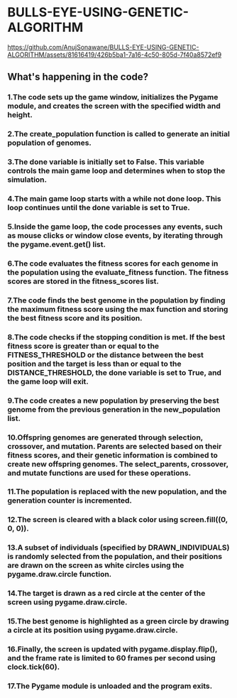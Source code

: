 # BULLS-EYE-USING-GENETIC-ALGORITHM
https://github.com/AnujSonawane/BULLS-EYE-USING-GENETIC-ALGORITHM/assets/81616419/426b5ba1-7a16-4c50-805d-7f40a8572ef9
## What's happening in the code?
### 1.The code sets up the game window, initializes the Pygame module, and creates the screen with the specified width and height.<br>
### 2.The create_population function is called to generate an initial population of genomes.<br>
### 3.The done variable is initially set to False. This variable controls the main game loop and determines when to stop the simulation.<br>
### 4.The main game loop starts with a while not done loop. This loop continues until the done variable is set to True.<br>
### 5.Inside the game loop, the code processes any events, such as mouse clicks or window close events, by iterating through the pygame.event.get() list.<br>
### 6.The code evaluates the fitness scores for each genome in the population using the evaluate_fitness function. The fitness scores are stored in the fitness_scores list.<br>
### 7.The code finds the best genome in the population by finding the maximum fitness score using the max function and storing the best fitness score and its position.<br>
### 8.The code checks if the stopping condition is met. If the best fitness score is greater than or equal to the FITNESS_THRESHOLD or the distance between the best position and the target is less than or equal to the DISTANCE_THRESHOLD, the done variable is set to True, and the game loop will exit.<br>
### 9.The code creates a new population by preserving the best genome from the previous generation in the new_population list.<br>
### 10.Offspring genomes are generated through selection, crossover, and mutation. Parents are selected based on their fitness scores, and their genetic information is combined to create new offspring genomes. The select_parents, crossover, and mutate functions are used for these operations.<br>
### 11.The population is replaced with the new population, and the generation counter is incremented.<br>
### 12.The screen is cleared with a black color using screen.fill((0, 0, 0)).<br>
### 13.A subset of individuals (specified by DRAWN_INDIVIDUALS) is randomly selected from the population, and their positions are drawn on the screen as white circles using the pygame.draw.circle function.<br>
### 14.The target is drawn as a red circle at the center of the screen using pygame.draw.circle.<br>
### 15.The best genome is highlighted as a green circle by drawing a circle at its position using pygame.draw.circle.<br>
### 16.Finally, the screen is updated with pygame.display.flip(), and the frame rate is limited to 60 frames per second using clock.tick(60).<br>
### 17.The Pygame module is unloaded and the program exits.<br>

